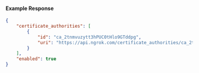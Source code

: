 <!-- Code generated for API Clients. DO NOT EDIT. -->

#### Example Response

```json
{
	"certificate_authorities": [
		{
			"id": "ca_2tnmvuzytt3hPUC0tHlo9GTddpg",
			"uri": "https://api.ngrok.com/certificate_authorities/ca_2tnmvuzytt3hPUC0tHlo9GTddpg"
		}
	],
	"enabled": true
}
```
